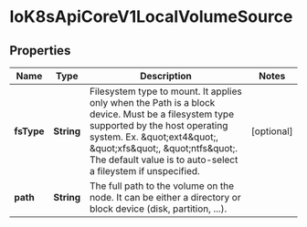 
# IoK8sApiCoreV1LocalVolumeSource

## Properties
Name | Type | Description | Notes
------------ | ------------- | ------------- | -------------
**fsType** | **String** | Filesystem type to mount. It applies only when the Path is a block device. Must be a filesystem type supported by the host operating system. Ex. \&quot;ext4\&quot;, \&quot;xfs\&quot;, \&quot;ntfs\&quot;. The default value is to auto-select a fileystem if unspecified. |  [optional]
**path** | **String** | The full path to the volume on the node. It can be either a directory or block device (disk, partition, ...). | 



